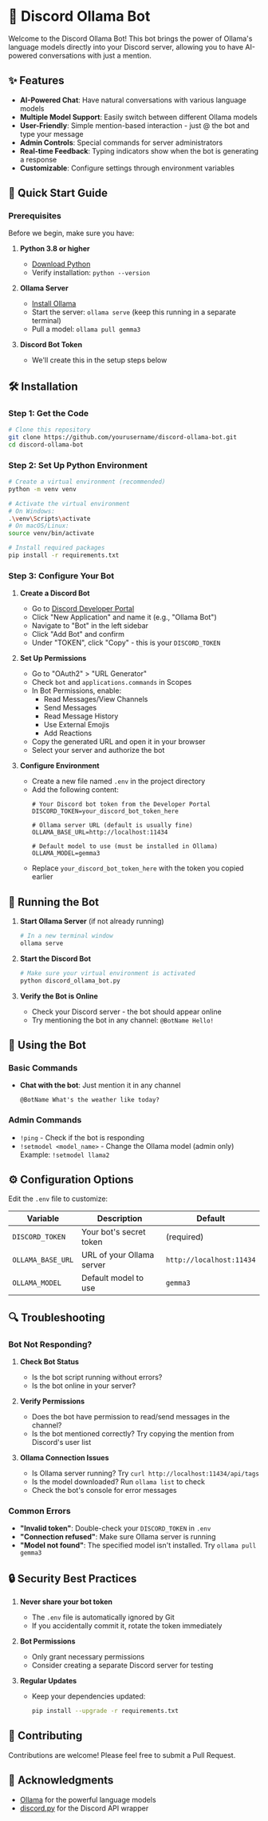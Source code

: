# 🤖 Discord Ollama Bot

Welcome to the Discord Ollama Bot! This bot brings the power of Ollama's language models directly into your Discord server, allowing you to have AI-powered conversations with just a mention.

## ✨ Features

- **AI-Powered Chat**: Have natural conversations with various language models
- **Multiple Model Support**: Easily switch between different Ollama models
- **User-Friendly**: Simple mention-based interaction - just @ the bot and type your message
- **Admin Controls**: Special commands for server administrators
- **Real-time Feedback**: Typing indicators show when the bot is generating a response
- **Customizable**: Configure settings through environment variables

## 🚀 Quick Start Guide

### Prerequisites

Before we begin, make sure you have:

1. **Python 3.8 or higher**
   - [Download Python](https://www.python.org/downloads/)
   - Verify installation: `python --version`

2. **Ollama Server**
   - [Install Ollama](https://ollama.ai/)
   - Start the server: `ollama serve` (keep this running in a separate terminal)
   - Pull a model: `ollama pull gemma3`

3. **Discord Bot Token**
   - We'll create this in the setup steps below

## 🛠 Installation

### Step 1: Get the Code

```bash
# Clone this repository
git clone https://github.com/yourusername/discord-ollama-bot.git
cd discord-ollama-bot
```

### Step 2: Set Up Python Environment

```bash
# Create a virtual environment (recommended)
python -m venv venv

# Activate the virtual environment
# On Windows:
.\venv\Scripts\activate
# On macOS/Linux:
source venv/bin/activate

# Install required packages
pip install -r requirements.txt
```

### Step 3: Configure Your Bot

1. **Create a Discord Bot**
   - Go to [Discord Developer Portal](https://discord.com/developers/applications)
   - Click "New Application" and name it (e.g., "Ollama Bot")
   - Navigate to "Bot" in the left sidebar
   - Click "Add Bot" and confirm
   - Under "TOKEN", click "Copy" - this is your `DISCORD_TOKEN`
   
2. **Set Up Permissions**
   - Go to "OAuth2" > "URL Generator"
   - Check `bot` and `applications.commands` in Scopes
   - In Bot Permissions, enable:
     - Read Messages/View Channels
     - Send Messages
     - Read Message History
     - Use External Emojis
     - Add Reactions
   - Copy the generated URL and open it in your browser
   - Select your server and authorize the bot

3. **Configure Environment**
   - Create a new file named `.env` in the project directory
   - Add the following content:
     ```
     # Your Discord bot token from the Developer Portal
     DISCORD_TOKEN=your_discord_bot_token_here
     
     # Ollama server URL (default is usually fine)
     OLLAMA_BASE_URL=http://localhost:11434
     
     # Default model to use (must be installed in Ollama)
     OLLAMA_MODEL=gemma3
     ```
   - Replace `your_discord_bot_token_here` with the token you copied earlier

## 🚀 Running the Bot

1. **Start Ollama Server** (if not already running)
   ```bash
   # In a new terminal window
   ollama serve
   ```

2. **Start the Discord Bot**
   ```bash
   # Make sure your virtual environment is activated
   python discord_ollama_bot.py
   ```

3. **Verify the Bot is Online**
   - Check your Discord server - the bot should appear online
   - Try mentioning the bot in any channel: `@BotName Hello!`

## 🤖 Using the Bot

### Basic Commands
- **Chat with the bot**: Just mention it in any channel
  ```
  @BotName What's the weather like today?
  ```

### Admin Commands
- `!ping` - Check if the bot is responding
- `!setmodel <model_name>` - Change the Ollama model (admin only)
  Example: `!setmodel llama2`

## ⚙️ Configuration Options

Edit the `.env` file to customize:

| Variable | Description | Default |
|----------|-------------|---------|
| `DISCORD_TOKEN` | Your bot's secret token | (required) |
| `OLLAMA_BASE_URL` | URL of your Ollama server | `http://localhost:11434` |
| `OLLAMA_MODEL` | Default model to use | `gemma3` |

## 🔍 Troubleshooting

### Bot Not Responding?
1. **Check Bot Status**
   - Is the bot script running without errors?
   - Is the bot online in your server?
   
2. **Verify Permissions**
   - Does the bot have permission to read/send messages in the channel?
   - Is the bot mentioned correctly? Try copying the mention from Discord's user list

3. **Ollama Connection Issues**
   - Is Ollama server running? Try `curl http://localhost:11434/api/tags`
   - Is the model downloaded? Run `ollama list` to check
   - Check the bot's console for error messages

### Common Errors
- **"Invalid token"**: Double-check your `DISCORD_TOKEN` in `.env`
- **"Connection refused"**: Make sure Ollama server is running
- **"Model not found"**: The specified model isn't installed. Try `ollama pull gemma3`

## 🔒 Security Best Practices

1. **Never share your bot token**
   - The `.env` file is automatically ignored by Git
   - If you accidentally commit it, rotate the token immediately

2. **Bot Permissions**
   - Only grant necessary permissions
   - Consider creating a separate Discord server for testing

3. **Regular Updates**
   - Keep your dependencies updated:
     ```bash
     pip install --upgrade -r requirements.txt
     ```

## 🤝 Contributing

Contributions are welcome! Please feel free to submit a Pull Request.
## 🙏 Acknowledgments

- [Ollama](https://ollama.ai/) for the powerful language models
- [discord.py](https://discordpy.readthedocs.io/) for the Discord API wrapper
